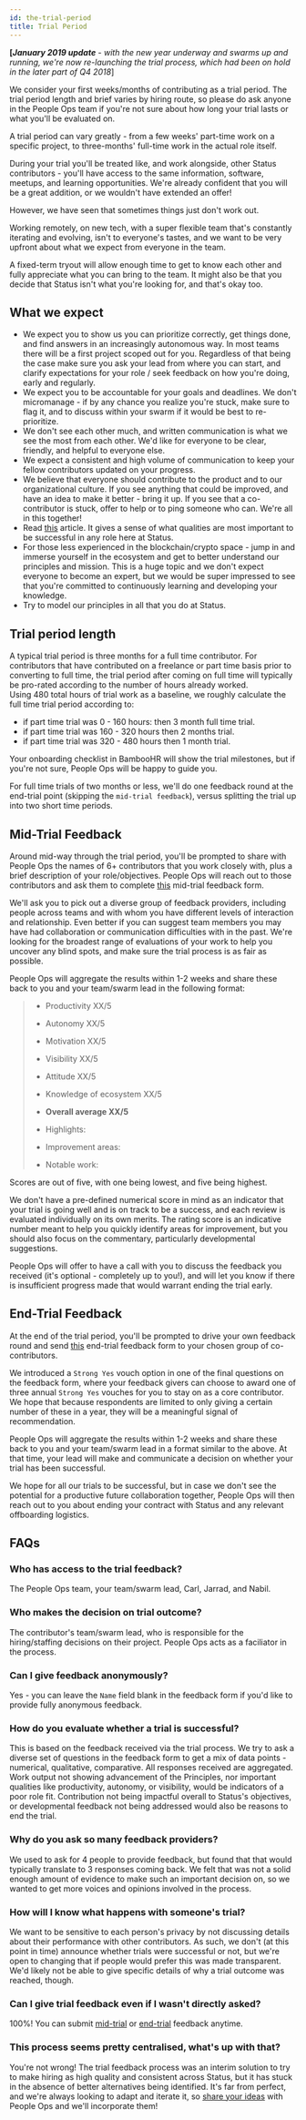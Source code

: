 ```yaml
---
id: the-trial-period
title: Trial Period
---
```

**[*January 2019 update*** - *with the new year underway and swarms up and running, we're now re-launching the trial process, which had been on hold in the later part of Q4 2018*]

We consider your first weeks/months of contributing as a trial period. The trial period length and brief varies by hiring route, so please do ask anyone in the People Ops team if you're not sure about how long your trial lasts or what you'll be evaluated on.

A trial period can vary greatly - from a few weeks' part-time work on a specific project, to three-months' full-time work in the actual role itself.

During your trial you'll be treated like, and work alongside, other Status contributors - you'll have access to the same information, software, meetups, and learning opportunities. We're already confident that you will be a great addition, or we wouldn't have extended an offer!

However, we have seen that sometimes things just don't work out.

Working remotely, on new tech, with a super flexible team that's constantly iterating and evolving, isn't to everyone's tastes, and we want to be very upfront about what we expect from everyone in the team.

A fixed-term tryout will allow enough time to get to know each other and fully appreciate what you can bring to the team. It might also be that you decide that Status isn't what you're looking for, and that's okay too.

What we expect
--------------

-   We expect you to show us you can prioritize correctly, get things done, and find answers in an increasingly autonomous way. In most teams there will be a first project scoped out for you. Regardless of that being the case make sure you ask your lead from where you can start, and clarify expectations for your role / seek feedback on how you're doing, early and regularly.
-   We expect you to be accountable for your goals and deadlines. We don't micromanage - if by any chance you realize you're stuck, make sure to flag it, and to discuss within your swarm if it would be best to re-prioritize.
-   We don't see each other much, and written communication is what we see the most from each other. We'd like for everyone to be clear, friendly, and helpful to everyone else.
-   We expect a consistent and high volume of communication to keep your fellow contributors updated on your progress.
-   We believe that everyone should contribute to the product and to our organizational culture. If you see anything that could be improved, and have an idea to make it better - bring it up. If you see that a co-contributor is stuck, offer to help or to ping someone who can. We're all in this together!
-   Read [this](https://medium.com/remote-work/12-qualities-to-look-for-when-hiring-remote-workers-68243ff351b0) article. It gives a sense of what qualities are most important to be successful in any role here at Status.
-   For those less experienced in the blockchain/crypto space - jump in and immerse yourself in the ecosystem and get to better understand our principles and mission. This is a huge topic and we don't expect everyone to become an expert, but we would be super impressed to see that you're committed to continuously learning and developing your knowledge.
-   Try to model our principles in all that you do at Status.

Trial period length
-------------------

A typical trial period is three months for a full time contributor. For contributors that have contributed on a freelance or part time basis prior to converting to full time, the trial period after coming on full time will typically be pro-rated according to the number of hours already worked.\
Using 480 total hours of trial work as a baseline, we roughly calculate the full time trial period according to:

-   if part time trial was 0 - 160 hours: then 3 month full time trial.
-   if part time trial was 160 - 320 hours then 2 months trial.
-   if part time trial was 320 - 480 hours then 1 month trial.

Your onboarding checklist in BambooHR will show the trial milestones, but if you're not sure, People Ops will be happy to guide you.

For full time trials of two months or less, we'll do one feedback round at the end-trial point (skipping the `mid-trial feedback`), versus splitting the trial up into two short time periods.

Mid-Trial Feedback
------------------

Around mid-way through the trial period, you'll be prompted to share with People Ops the names of 6+ contributors that you work closely with, plus a brief description of your role/objectives. People Ops will reach out to those contributors and ask them to complete [this](https://goo.gl/forms/8nLn7R4hgejWd7L73) mid-trial feedback form.

We'll ask you to pick out a diverse group of feedback providers, including people across teams and with whom you have different levels of interaction and relationship. Even better if you can suggest team members you may have had collaboration or communication difficulties with in the past. We're looking for the broadest range of evaluations of your work to help you uncover any blind spots, and make sure the trial process is as fair as possible.

People Ops will aggregate the results within 1-2 weeks and share these back to you and your team/swarm lead in the following format:

> -   Productivity XX/5
>
>
> -   Autonomy XX/5
>
>
> -   Motivation XX/5
>
>
> -   Visibility XX/5
>
>
> -   Attitude XX/5
>
>
> -   Knowledge of ecosystem XX/5
>
>
> -   **Overall average XX/5**
>
>
> -   Highlights:
>
>
> -   Improvement areas:
>
>
> -   Notable work:

Scores are out of five, with one being lowest, and five being highest.

We don't have a pre-defined numerical score in mind as an indicator that your trial is going well and is on track to be a success, and each review is evaluated individually on its own merits. The rating score is an indicative number meant to help you quickly identify areas for improvement, but you should also focus on the commentary, particularly developmental suggestions.

People Ops will offer to have a call with you to discuss the feedback you received (it's optional - completely up to you!), and will let you know if there is insufficient progress made that would warrant ending the trial early.

End-Trial Feedback
------------------

At the end of the trial period, you'll be prompted to drive your own feedback round and send [this](https://goo.gl/forms/clmw6Klm08OhWgX33) end-trial feedback form to your chosen group of co-contributors.

We introduced a `Strong Yes` vouch option in one of the final questions on the feedback form, where your feedback givers can choose to award one of three annual `Strong Yes` vouches for you to stay on as a core contributor. We hope that because respondents are limited to only giving a certain number of these in a year, they will be a meaningful signal of recommendation.

People Ops will aggregate the results within 1-2 weeks and share these back to you and your team/swarm lead in a format similar to the above. At that time, your lead will make and communicate a decision on whether your trial has been successful.

We hope for all our trials to be successful, but in case we don't see the potential for a productive future collaboration together, People Ops will then reach out to you about ending your contract with Status and any relevant offboarding logistics.

## FAQs


### Who has access to the trial feedback?
The People Ops team, your team/swarm lead, Carl, Jarrad, and Nabil.

### Who makes the decision on trial outcome?
The contributor's team/swarm lead, who is responsible for the hiring/staffing decisions on their project. People Ops acts as a faciliator in the process.

### Can I give feedback anonymously?
Yes - you can leave the `Name` field blank in the feedback form if you'd like to provide fully anonymous feedback.

### How do you evaluate whether a trial is successful?
This is based on the feedback received via the trial process. We try to ask a diverse set of questions in the feedback form to get a mix of data points - numerical, qualitative, comparative. All responses received are aggregated. Work output not showing advancement of the Principles, nor important qualities like productivity, autonomy, or visibility, would be indicators of a poor role fit. Contribution not being impactful overall to Status's objectives, or developmental feedback not being addressed would also be reasons to end the trial.

### Why do you ask so many feedback providers?
We used to ask for 4 people to provide feedback, but found that that would typically translate to 3 responses coming back. We felt that was not a solid enough amount of evidence to make such an important decision on, so we wanted to get more voices and opinions involved in the process.

### How will I know what happens with someone's trial?
We want to be sensitive to each person's privacy by not discussing details about their performance with other contributors. As such, we don't (at this point in time) announce whether trials were successful or not, but we're open to changing that if people would prefer this was made transparent. We'd likely not be able to give specific details of why a trial outcome was reached, though.

### Can I give trial feedback even if I wasn't directly asked?
100%! You can submit [mid-trial](https://goo.gl/forms/8nLn7R4hgejWd7L73) or [end-trial](https://goo.gl/forms/clmw6Klm08OhWgX33) feedback anytime.

### This process seems pretty centralised, what's up with that?
You're not wrong! The trial feedback process was an interim solution to try to make hiring as high quality and consistent across Status, but it has stuck in the absence of better alternatives being identified. It's far from perfect, and we're always looking to adapt and iterate it, so [share your ideas](https://discuss.status.im/t/trial-periods-what-next/795) with People Ops and we'll incorporate them!
